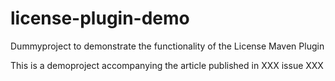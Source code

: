 # license-plugin-demo
Dummyproject to demonstrate the functionality of the License Maven Plugin

This is a demoproject accompanying the article published in XXX issue XXX
